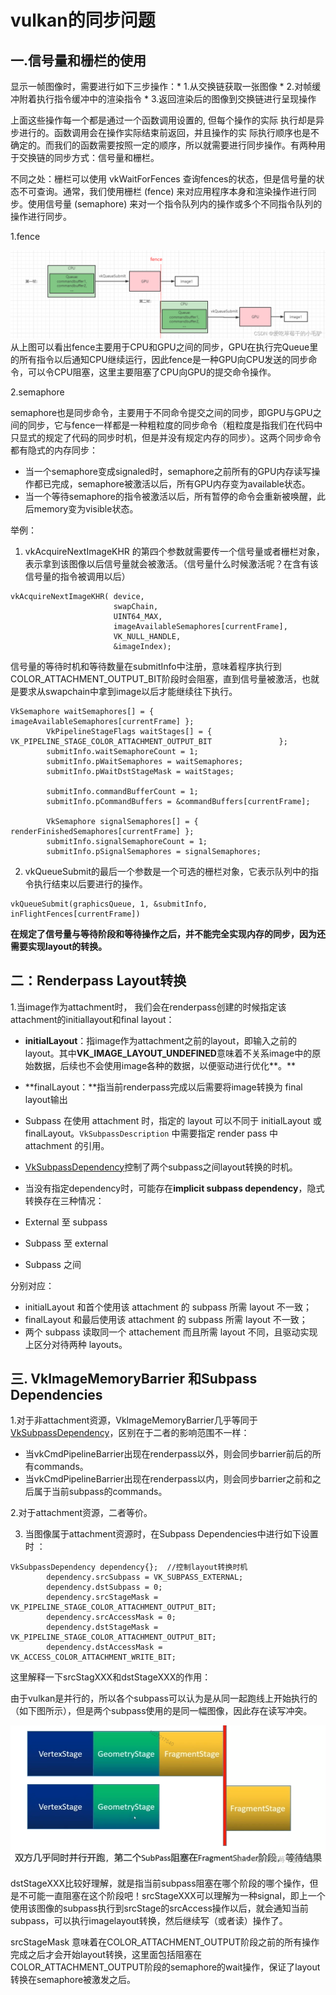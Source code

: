 # vulkan的同步问题

## 一.信号量和栅栏的使用

显示一帧图像时，需要进行如下三步操作：* 1.从交换链获取一张图像
                                  \* 2.对帧缓冲附着执行指令缓冲中的渲染指令
                                  \* 3.返回渲染后的图像到交换链进行呈现操作

上面这些操作每一个都是通过一个函数调用设置的, 但每个操作的实际 执行却是异步进行的。函数调用会在操作实际结束前返回，并且操作的实 际执行顺序也是不确定的。而我们的函数需要按照一定的顺序，所以就需要进行同步操作。有两种用于交换链的同步方式：信号量和栅栏。

不同之处：栅栏可以使用 vkWaitForFences 查询fences的状态，但是信号量的状态不可查询。通常，我们使用栅栏 (fence) 来对应用程序本身和渲染操作进行同步。使用信号量 (semaphore) 来对一个指令队列内的操作或多个不同指令队列的操作进行同步。

1.fence

![img](./assets/ddd815286291c51cdc58f323e9c4ecfc.png) 从上图可以看出fence主要用于CPU和GPU之间的同步，GPU在执行完Queue里的所有指令以后通知CPU继续运行，因此fence是一种GPU向CPU发送的同步命令，可以令CPU阻塞，这里主要阻塞了CPU向GPU的提交命令操作。

2.semaphore

semaphore也是同步命令，主要用于不同命令提交之间的同步，即GPU与GPU之间的同步，它与fence一样都是一种粗粒度的同步命令（粗粒度是指我们在代码中只显式的规定了代码的同步时机，但是并没有规定内存的同步）。这两个同步命令都有隐式的内存同步：

- 当一个semaphore变成signaled时，semaphore之前所有的GPU内存读写操作都已完成，semaphore被激活以后，所有GPU内存变为available状态。
- 当一个等待semaphore的指令被激活以后，所有暂停的命令会重新被唤醒，此后memory变为visible状态。

举例：

1. vkAcquireNextImageKHR 的第四个参数就需要传一个信号量或者栅栏对象，表示拿到该图像以后信号量就会被激活。（信号量什么时候激活呢？在含有该信号量的指令被调用以后）

```autohotkey
vkAcquireNextImageKHR( device, 
                       swapChain, 
                       UINT64_MAX, 
                       imageAvailableSemaphores[currentFrame], 
                       VK_NULL_HANDLE, 
                       &imageIndex);
```

信号量的等待时机和等待数量在submitInfo中注册，意味着程序执行到COLOR_ATTACHMENT_OUTPUT_BIT阶段时会阻塞，直到信号量被激活，也就是要求从swapchain中拿到image以后才能继续往下执行。

```mipsasm
VkSemaphore waitSemaphores[] = { imageAvailableSemaphores[currentFrame] };
        VkPipelineStageFlags waitStages[] = { VK_PIPELINE_STAGE_COLOR_ATTACHMENT_OUTPUT_BIT               };
        submitInfo.waitSemaphoreCount = 1;
        submitInfo.pWaitSemaphores = waitSemaphores;
        submitInfo.pWaitDstStageMask = waitStages;

        submitInfo.commandBufferCount = 1;
        submitInfo.pCommandBuffers = &commandBuffers[currentFrame];

        VkSemaphore signalSemaphores[] = { renderFinishedSemaphores[currentFrame] };
        submitInfo.signalSemaphoreCount = 1;
        submitInfo.pSignalSemaphores = signalSemaphores;
```

2. vkQueueSubmit的最后一个参数是一个可选的栅栏对象，它表示队列中的指令执行结束以后要进行的操作。

```stylus
vkQueueSubmit(graphicsQueue, 1, &submitInfo, inFlightFences[currentFrame])
```

 **在规定了信号量与等待阶段和等待操作之后，并不能完全实现内存的同步，因为还需要实现layout的转换。**

## 二：Renderpass Layout转换

1.当image作为attachment时， 我们会在renderpass创建的时候指定该attachment的initiallayout和final layout：

- **initialLayout**：指image作为attachment之前的layout，即输入之前的layout。其中**VK_IMAGE_LAYOUT_UNDEFINED**意味着不关系image中的原始数据，后续也不会使用image各种的数据，以便驱动进行优化**。**
- **finalLayout：**指当前renderpass完成以后需要将image转换为 final layout输出
- Subpass 在使用 attachment 时，指定的 layout 可以不同于 initialLayout 或 finalLayout。`VkSubpassDescription` 中需要指定 render pass 中 attachment 的引用。
- [VkSubpassDependency](https://link.csdn.net/?target=https%3A%2F%2Flink.zhihu.com%2F%3Ftarget%3Dhttps%3A%2F%2Fwww.khronos.org%2Fregistry%2Fvulkan%2Fspecs%2F1.2-khr-extensions%2Fhtml%2Fvkspec.html%23VkSubpassDependency%26login%3Dfrom_csdn)控制了两个subpass之间layout转换的时机。
- 当没有指定dependency时，可能存在**implicit subpass dependency**，隐式转换存在三种情况：

- External 至 subpass
- Subpass 至 external
- Subpass 之间

分别对应：

- initialLayout 和首个使用该 attachment 的 subpass 所需 layout 不一致；
- finalLayout 和最后使用该 attachment 的 subpass 所需 layout 不一致；
- 两个 subpass 读取同一个 attachement 而且所需 layout 不同，且驱动实现上区分对待两种 layouts。

## 三. VkImageMemoryBarrier 和Subpass Dependencies

1.对于非attachment资源，VkImageMemoryBarrier几乎等同于 [VkSubpassDependency](https://link.csdn.net/?target=https%3A%2F%2Flink.zhihu.com%2F%3Ftarget%3Dhttps%3A%2F%2Fwww.khronos.org%2Fregistry%2Fvulkan%2Fspecs%2F1.2-khr-extensions%2Fhtml%2Fvkspec.html%23VkSubpassDependency%26login%3Dfrom_csdn)，区别在于二者的影响范围不一样：

- 当vkCmdPipelineBarrier出现在renderpass以外，则会同步barrier前后的所有commands。
- 当vkCmdPipelineBarrier出现在renderpass以内，则会同步barrier之前和之后属于当前subpass的commands。

2.对于attachment资源，二者等价。

3. 当图像属于attachment资源时，在Subpass Dependencies中进行如下设置时 ：

```abnf
VkSubpassDependency dependency{};  //控制layout转换时机
        dependency.srcSubpass = VK_SUBPASS_EXTERNAL;
        dependency.dstSubpass = 0;
        dependency.srcStageMask = VK_PIPELINE_STAGE_COLOR_ATTACHMENT_OUTPUT_BIT; 
        dependency.srcAccessMask = 0;
        dependency.dstStageMask = VK_PIPELINE_STAGE_COLOR_ATTACHMENT_OUTPUT_BIT;
        dependency.dstAccessMask = VK_ACCESS_COLOR_ATTACHMENT_WRITE_BIT;
```

这里解释一下srcStagXXX和dstStageXXX的作用：

​    由于vulkan是并行的，所以各个subpass可以认为是从同一起跑线上开始执行的（如下图所示），但是两个subpass使用的是同一幅图像，因此存在读写冲突。

![img](./assets/a8c9648f35e85cbbfefd139d6f7c8b08.png)

dstStageXXX比较好理解，就是指当前subpass阻塞在哪个阶段的哪个操作，但是不可能一直阻塞在这个阶段吧！srcStageXXX可以理解为一种signal，即上一个使用该图像的subpass执行到srcStage的srcAccess操作以后，就会通知当前subpass，可以执行imagelayout转换，然后继续写（或者读）操作了。

srcStageMask 意味着在COLOR_ATTACHMENT_OUTPUT阶段之前的所有操作完成之后才会开始layout转换，这里面包括阻塞在COLOR_ATTACHMENT_OUTPUT阶段的semaphore的wait操作，保证了layout转换在semaphore被激发之后。